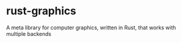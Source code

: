 rust-graphics
=============

A meta library for computer graphics, written in Rust, that works with multiple backends
